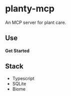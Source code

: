 # planty-mcp

An MCP server for plant care.

## Use

#### Get Started

## Stack

- Typescript
- SQLite
- Biome
